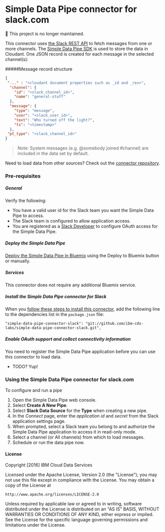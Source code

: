# Simple Data Pipe connector for slack.com

:no_entry_sign: This project is no longer maintained.

This connector uses [the Slack REST API](https://api.slack.com/) to fetch messages from one or more channels. The [Simple Data Pipe SDK](https://github.com/ibm-cds-labs/simple-data-pipe-sdk) is used to store the data in Cloudant. One JSON record is created for each message in the selected channel(s):

#####Message record structure
```json
{
 "..." : "<cloudant document properties such as _id and _rev>",
  "channel": {
    "id": "<slack_channel_id>",
    "name": "general-stuff"
  },
  "message": {
    "type": "message",
    "user": "<slack_user_id>",
    "text": "Who turned off the light?",
    "ts": "<timestamp>"
  },
 "pt_type": "<slack_channel_id>"		 		 
}
```

> Note: System messages (e.g. @somebody joined #channel) are included in the data set by default.

Need to load data from other sources? Check out the [connector repository](https://developer.ibm.com/clouddataservices/simple-data-pipe-connectors/).

### Pre-requisites

##### General 
Verify the following:
 * You have a valid user id for the Slack team you want the Simple Data Pipe to access.
 * The Slack team is configured to allow application access.
 * You are registered as a [Slack Developer](https://api.slack.com/register) to configure OAuth access for the Simple Data Pipe.

##### Deploy the Simple Data Pipe

 [Deploy the Simple Data Pipe in Bluemix](https://github.com/ibm-cds-labs/simple-data-pipe) using the Deploy to Bluemix button or manually.

##### Services

This connector does not require any additional Bluemix service.

##### Install the Simple Data Pipe connector for Slack

  When you [follow these steps to install this connector](https://github.com/ibm-cds-labs/simple-data-pipe/wiki/Installing-a-Simple-Data-Pipe-Connector), add the following line to the dependencies list in the `package.json` file: 

```
"simple-data-pipe-connector-slack": "git://github.com/ibm-cds-labs/simple-data-pipe-connector-slack.git",
```

##### Enable OAuth support and collect connectivity information

 You need to register the Simple Data Pipe application before you can use this connector to load data.
 
  * TODO? Yup!

### Using the Simple Data Pipe connector for slack.com

To configure and run a pipe

1. Open the Simple Data Pipe web console.
2. Select __Create A New Pipe__.
3. Select __Slack Data Source__ for the __Type__ when creating a new pipe.  
4. In the _Connect_ page, enter the _application id_ and _secret_ from the Slack application settings page.
5. When prompted, select a Slack team you belong to and authorize the Simple Data Pipe application to access it in read-only mode. 
6. Select a channel (or All channels) from which to load messages.
7. Schedule or run the data pipe now.

#### License 

Copyright [2016] IBM Cloud Data Services

Licensed under the Apache License, Version 2.0 (the "License");
you may not use this file except in compliance with the License.
You may obtain a copy of the License at

    http://www.apache.org/licenses/LICENSE-2.0

Unless required by applicable law or agreed to in writing, software
distributed under the License is distributed on an "AS IS" BASIS,
WITHOUT WARRANTIES OR CONDITIONS OF ANY KIND, either express or implied.
See the License for the specific language governing permissions and
limitations under the License.
